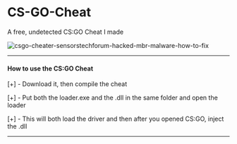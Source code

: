 # CS-GO-Cheat
A free, undetected CS:GO Cheat I made

![csgo-cheater-sensorstechforum-hacked-mbr-malware-how-to-fix](https://user-images.githubusercontent.com/90214417/133509400-ae831b7c-8b57-494d-867e-f943f0457276.jpg)


***

#### How to use the CS:GO Cheat

[+] - Download it, then compile the cheat

[+] - Put both the loader.exe and the .dll in the same folder and open the loader

[+] - This will both load the driver and then after you opened CS:GO, inject the .dll

***
